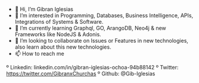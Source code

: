 - 👋 Hi, I’m Gibran Iglesias
- 👀 I’m interested in Programming, Databases, Business Intelligence, APIs, Integrations of Systems & Software.
- 🌱 I’m currently learning Graphql, GO, ArangoDB, Neo4j & new Frameworks like NodeJS & Adonis.
- 💞️ I’m looking to collaborate on Issues or Features in new technologies, also learn about this new technologies.
- 📫 How to reach me

 º Linkedin: linkedin.com/in/gibran-iglesias-ochoa-94b88142
 º Twitter: https://twitter.com/GibranxChurchas
 º Github: @Gib-Iglesias
